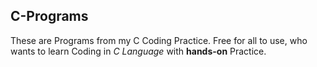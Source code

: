 ## C-Programs 
 These are Programs from my C Coding Practice.
 Free for all to use, who wants to learn Coding in _C Language_ with **hands-on** Practice.

 
